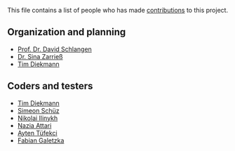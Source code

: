 This file contains a list of people who has made [contributions](https://github.com/clp-research/slurk/graphs/contributors) to this project.

Organization and planning
-------------------------
- [Prof. Dr. David Schlangen](https://github.com/davidschlangen)
- [Dr. Sina Zarrieß](https://github.com/sinazarriess)
- [Tim Diekmann](https://github.com/TimDiekmann)

Coders and testers
------------------
- [Tim Diekmann](https://github.com/TimDiekmann)
- [Simeon Schüz](https://github.com/simeonschuez)
- [Nikolai Ilinykh](https://github.com/nilinykh)
- [Nazia Attari](https://github.com/nattari)
- [Ayten Tüfekci](https://github.com/atuefekci)
- [Fabian Galetzka](https://github.com/fabiang7)
